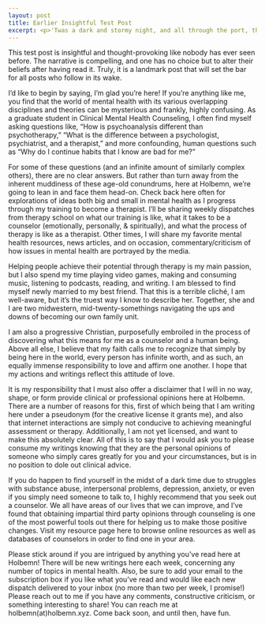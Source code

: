 ```yaml
---
layout: post
title: Earlier Insightful Test Post
excerpt: <p>'Twas a dark and stormy night, and all through the port, the sounds of cheerful canaries plucking barnacles off of ships' hulls echoed.</p>
---
```


This test post is insightful and thought-provoking like nobody has ever seen before. The narrative is compelling, and one has no choice but to alter their beliefs after having read it. Truly, it is a landmark post that will set the bar for all posts who follow in its wake.

I’d like to begin by saying, I’m glad you’re here! If you’re anything like me, you find that the world of mental health with its various overlapping disciplines and theories can be mysterious and frankly, highly confusing. As a graduate student in Clinical Mental Health Counseling, I often find myself asking questions like, “How is psychoanalysis different than psychotherapy,” “What is the difference between a psychologist, psychiatrist, and a therapist,” and more confounding, human questions such as “Why do I continue habits that I know are bad for me?”

For some of these questions (and an infinite amount of similarly complex others), there are no clear answers. But rather than turn away from the inherent muddiness of these age-old conundrums, here at Holbemn, we’re going to lean in and face them head-on. Check back here often for explorations of ideas both big and small in mental health as I progress through my training to become a therapist. I’ll be sharing weekly dispatches from therapy school on what our training is like, what it takes to be a counselor (emotionally, personally, & spiritually), and what the process of therapy is like as a therapist. Other times, I will share my favorite mental health resources, news articles, and on occasion, commentary/criticism of how issues in mental health are portrayed by the media.

Helping people achieve their potential through therapy is my main passion, but I also spend my time playing video games, making and consuming music, listening to podcasts, reading, and writing. I am blessed to find myself newly married to my best friend. That this is a terrible cliché, I am well-aware, but it’s the truest way I know to describe her. Together, she and I are two midwestern, mid-twenty-somethings navigating the ups and downs of becoming our own family unit.

I am also a progressive Christian, purposefully embroiled in the process of discovering what this means for me as a counselor and a human being. Above all else, I believe that my faith calls me to recognize that simply by being here in the world, every person has infinite worth, and as such, an equally immense responsibility to love and affirm one another. I hope that my actions and writings reflect this attitude of love.

It is my responsibility that I must also offer a disclaimer that I will in no way, shape, or form provide clinical or professional opinions here at Holbemn. There are a number of reasons for this, first of which being that I am writing here under a pseudonym (for the creative license it grants me), and also that internet interactions are simply not conducive to achieving meaningful assessment or therapy. Additionally, I am not yet licensed, and want to make this absolutely clear. All of this is to say that I would ask you to please consume my writings knowing that they are the personal opinions of someone who simply cares greatly for you and your circumstances, but is in no position to dole out clinical advice.

If you do happen to find yourself in the midst of a dark time due to struggles with substance abuse, interpersonal problems, depression, anxiety, or even if you simply need someone to talk to, I highly recommend that you seek out a counselor. We all have areas of our lives that we can improve, and I’ve found that obtaining impartial third party opinions through counseling is one of the most powerful tools out there for helping us to make those positive changes. Visit my resource page here <insert link> to browse online resources as well as databases of counselors in order to find one in your area.

Please stick around if you are intrigued by anything you’ve read here at Holbemn! There will be new writings here each week, concerning any number of topics in mental health. Also, be sure to add your email to the subscription box if you like what you’ve read and would like each new dispatch delivered to your inbox (no more than two per week, I promise!) Please reach out to me if you have any comments, constructive criticism, or something interesting to share! You can reach me at holbemn(at)holbemn.xyz. Come back soon, and until then, have fun.
